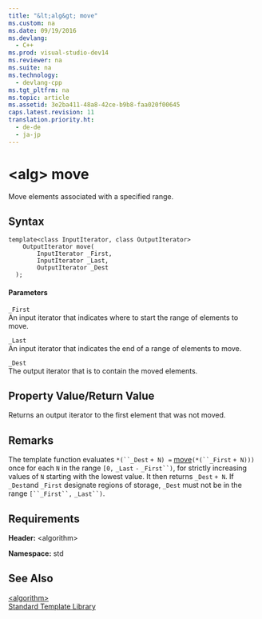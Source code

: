 ```yaml
---
title: "&lt;alg&gt; move"
ms.custom: na
ms.date: 09/19/2016
ms.devlang: 
  - C++
ms.prod: visual-studio-dev14
ms.reviewer: na
ms.suite: na
ms.technology: 
  - devlang-cpp
ms.tgt_pltfrm: na
ms.topic: article
ms.assetid: 3e2ba411-48a8-42ce-b9b8-faa020f00645
caps.latest.revision: 11
translation.priority.ht: 
  - de-de
  - ja-jp
---
```

# &lt;alg&gt; move
Move elements associated with a specified range.  
  
## Syntax  
  
```  
template<class InputIterator, class OutputIterator>  
    OutputIterator move(  
        InputIterator _First,   
        InputIterator _Last,  
        OutputIterator _Dest  
  );  
```  
  
#### Parameters  
 `_First`  
 An input iterator that indicates where to start the range of elements to move.  
  
 `_Last`  
 An input iterator that indicates the end of a range of elements to move.  
  
 `_Dest`  
 The output iterator that is to contain the moved elements.  
  
## Property Value/Return Value  
 Returns an output iterator to the first element that was not moved.  
  
## Remarks  
 The template function evaluates `*(``_Dest` `+ N) =` [move](assetId:///bfa07080-5187-4aa7-87b5-d2d2a3fc65ab)`(*(``_First` `+ N)))` once for each `N` in the range `[0,` `_Last` `-` `_First``)`, for strictly increasing values of `N` starting with the lowest value. It then returns `_Dest` `+ N`. If `_Dest`and `_First` designate regions of storage, `_Dest` must not be in the range `[``_First``,` `_Last``)`.  
  
## Requirements  
 **Header:** <algorithm\>  
  
 **Namespace:** std  
  
## See Also  
 [<algorithm\>](../vs140/-algorithm-.md)   
 [Standard Template Library](../vs140/Standard-Template-Library.md)
